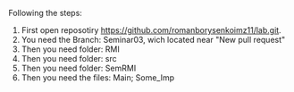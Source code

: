 Following the steps:

1. First open reposotiry https://github.com/romanborysenkoimz11/lab.git.
2. You need the Branch: Seminar03, wich located near "New pull request" 
3. Then you need folder: RMI
4. Then you need folder: src
5. Then you need folder: SemRMI
6. Then you need the files: Main; Some_Imp
		    
